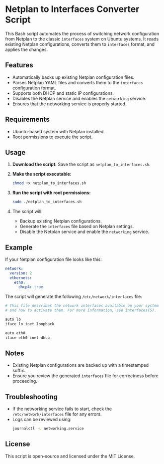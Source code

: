# Netplan to Interfaces Converter Script

This Bash script automates the process of switching network configuration from Netplan to the classic `interfaces` system on Ubuntu systems. It reads existing Netplan configurations, converts them to `interfaces` format, and applies the changes.

## Features
- Automatically backs up existing Netplan configuration files.
- Parses Netplan YAML files and converts them to the `interfaces` configuration format.
- Supports both DHCP and static IP configurations.
- Disables the Netplan service and enables the `networking` service.
- Ensures that the networking service is properly started.

## Requirements
- Ubuntu-based system with Netplan installed.
- Root permissions to execute the script.

## Usage
1. **Download the script:**
   Save the script as `netplan_to_interfaces.sh`.

2. **Make the script executable:**
   ```bash
   chmod +x netplan_to_interfaces.sh
   ```

3. **Run the script with root permissions:**
   ```bash
   sudo ./netplan_to_interfaces.sh
   ```

4. The script will:
   - Backup existing Netplan configurations.
   - Generate the `interfaces` file based on Netplan settings.
   - Disable the Netplan service and enable the `networking` service.

## Example
If your Netplan configuration file looks like this:
```yaml
network:
  version: 2
  ethernets:
    eth0:
      dhcp4: true
```

The script will generate the following `/etc/network/interfaces` file:
```bash
# This file describes the network interfaces available on your system
# and how to activate them. For more information, see interfaces(5).

auto lo
iface lo inet loopback

auto eth0
iface eth0 inet dhcp
```

## Notes
- Existing Netplan configurations are backed up with a timestamped suffix.
- Ensure you review the generated `interfaces` file for correctness before proceeding.

## Troubleshooting
- If the networking service fails to start, check the `/etc/network/interfaces` file for any errors.
- Logs can be reviewed using:
  ```bash
  journalctl -u networking.service
  ```

## License
This script is open-source and licensed under the MIT License.

